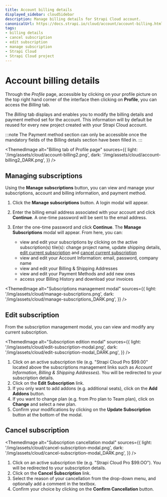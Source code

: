 ```yaml
---
title: Account billing details
displayed_sidebar: cloudSidebar
description: Manage billing details for Strapi Cloud account.
canonicalUrl: https://docs.strapi.io/cloud/account/account-billing.html
tags:
- billing details
- cancel subscription
- edit subscription
- manage subscription
- Strapi Cloud
- Strapi Cloud project
---
```


# Account billing details

Through the *Profile* page, accessible by clicking on your profile picture on the top right hand corner of the interface then clicking on **Profile**, you can access the *Billing* tab.

The *Billing* tab displays and enables you to modify the billing details and payment method set for the account. This information will by default be reused for every new project created with your Strapi Cloud account.

:::note
The Payment method section can only be accessible once the mandatory fields of the Billing details section have been filled in.
:::

<ThemedImage
  alt="Billing tab of Profile page"
  sources={{
    light: '/img/assets/cloud/account-billing2.png',
    dark: '/img/assets/cloud/account-billing2_DARK.png',
  }}
/>

## Managing subscriptions

Using the **Manage subscriptions** button, you can view and manage your subscriptions, account and billing information, and payment method.

1. Click the **Manage subscriptions** button. A login modal will appear. 

2. Enter the billing email address associated with your account and click **Continue**. A one-time password will be sent to the email address.

3. Enter the one-time password and click **Continue**. The **Manage Subscriptions** modal will appear. From here, you can:
  
    - view and edit your subscriptions by clicking on the active subscription(s) tile(s): change project name, update shipping details, [edit current subscription](#edit-subscription) and [cancel current subscription](#cancel-subscription)
    - view and edit your Account Information: email, password, company name
    - view and edit your Billing & Shipping Addresses
    - view and edit your Payment Methods and add new ones
    - access your Billing History and download your invoices

  <ThemedImage
    alt="Subscriptions management modal"
    sources={{
      light: '/img/assets/cloud/manage-subscriptions.png',
      dark: '/img/assets/cloud/manage-subscriptions_DARK.png',
    }}
  />

## Edit subscription

From the subscription management modal, you can view and modify any current subscription.

<ThemedImage
  alt="Subscription edition modal"
  sources={{
    light: '/img/assets/cloud/edit-subscription-modal.png',
    dark: '/img/assets/cloud/edit-subscription-modal_DARK.png',
  }}
/>

1. Click on an active subscription tile (e.g. "Strapi Cloud Pro $99.00" located above the subscriptions management links such as *Account Information*, *Billing & Shipping Addresses*). You will be redirected to your subscription details.
2. Click on the **Edit Subscription** link.
3. If you only want to add addons (e.g. additional seats), click on the **Add Addons** button.
4. If you want to change plan (e.g. from Pro plan to Team plan), click on **Change** and select a new plan.
5. Confirm your modifications by clicking on the **Update Subscription** button at the bottom of the modal.

## Cancel subscription

<ThemedImage
  alt="Subscription cancellation modal"
  sources={{
    light: '/img/assets/cloud/cancel-subscription-modal.png',
    dark: '/img/assets/cloud/cancel-subscription-modal_DARK.png',
  }}
/>

1. Click on an active subscription tile (e.g. "Strapi Cloud Pro $99.OO"). You will be redirected to your subscription details.
2. Click on the **Cancel Subscription** link.
3. Select the reason of your cancellation from the drop-down menu, and optionally add a comment in the textbox.
4. Confirm your choice by clicking on the **Confirm Cancellation** button.
